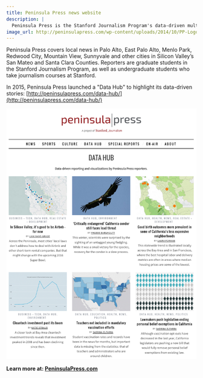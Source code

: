 ```yaml
---
title: Peninsula Press news website
description: | 
  Peninsula Press is the Stanford Journalism Program's data-driven multimedia wesbite where student reporters report on the communities across Silicon Valley and the greater Bay Area.
image_url: http://peninsulapress.com/wp-content/uploads/2014/10/PP-Logo-Nov-2014.png
---
```



Peninsula Press covers local news in Palo Alto, East Palo Alto, Menlo Park, Redwood City, Mountain View, Sunnyvale and other cities in Silicon Valley’s San Mateo and Santa Clara Counties. Reporters are graduate students in the Stanford Journalism Program, as well as undergraduate students who take journalism courses at Stanford.

In 2015, Peninsula Press launched a "Data Hub" to highlight its data-driven stories: [http://peninsulapress.com/data-hub/](http://peninsulapress.com/data-hub/)

![Peninsula Press' Data Hub](/files/images/photos/PeninsulaPressDataHub.png "Peninsula Press Data Hub")

**Learn more at: [PeninsulaPress.com](http://peninsulapress.com)**
